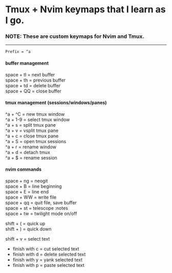 # Tmux + Nvim keymaps that I learn as I go.


### NOTE: These are custom keymaps for Nvim and Tmux.
-------------------------------------------------
``` Prefix = ^a ```

#### buffer management
space + tl = next buffer  
space + th = previous buffer  
space + td = delete buffer  
space + QQ = close buffer  


#### tmux management (sessions/windows/panes)
^a + ^C = new tmux window  
^a + 1-9 = select tmux window  
^a + s = split tmux pane  
^a + v = vsplit tmux pane  
^a + c = close tmux pane  
^a + S = open tmux sessions  
^a + r = rename window  
^a + d = detach tmux  
^a + $ = rename session  


#### nvim commands
space + ng = neogit  
space + B = line beginning  
space + E = line end  
space + WW = write file  
space + qq = quit file, save buffer  
space + st = telescope :notes  
space + tw = twilight mode on/off  

shift + ( = quick up  
shift + ) = quick down  
 
shift + v = select text 
 - finish with c = cut selected text  
 - finish with d = delete selected text  
 - finish with y = yank selected text  
 - finish with p = paste selected text  



